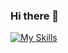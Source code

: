 ### Hi there 👋

[![My Skills](https://skillicons.dev/icons?i=js,html,css,wasm)](https://skillicons.dev)

